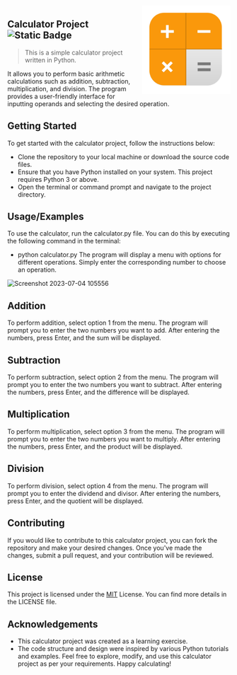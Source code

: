 <img src="calc.png" align="right" width="200px" height="200px"/>

## Calculator Project   &nbsp; ![Static Badge](https://img.shields.io/badge/%20CALCULATOR%20-%20blue)
> This is a simple calculator project written in Python.

It allows you to perform basic arithmetic calculations such as addition, subtraction, multiplication, and division. The program provides a user-friendly interface for inputting operands and selecting the desired operation.


## Getting Started
To get started with the calculator project, follow the instructions below:
- Clone the repository to your local machine or download the source code files.
- Ensure that you have Python installed on your system. This project requires Python 3 or above.
- Open the terminal or command prompt and navigate to the project directory.
  
## Usage/Examples

To use the calculator, run the calculator.py file. You can do this by executing the following command in the terminal:
- python calculator.py
The program will display a menu with options for different operations. Simply enter the corresponding number to choose an operation.

![Screenshot 2023-07-04 105556](https://github.com/Sachin001s/Calculator.Project/assets/128379424/70c4961e-1ad7-4447-818b-17e55e9d0767)


## Addition
To perform addition, select option 1 from the menu. The program will prompt you to enter the two numbers you want to add. After entering the numbers, press Enter, and the sum will be displayed.
## Subtraction
To perform subtraction, select option 2 from the menu. The program will prompt you to enter the two numbers you want to subtract. After entering the numbers, press Enter, and the difference will be displayed.
## Multiplication
To perform multiplication, select option 3 from the menu. The program will prompt you to enter the two numbers you want to multiply. After entering the numbers, press Enter, and the product will be displayed.
## Division
To perform division, select option 4 from the menu. The program will prompt you to enter the dividend and divisor. After entering the numbers, press Enter, and the quotient will be displayed.
## Contributing

If you would like to contribute to this calculator project, you can fork the repository and make your desired changes. Once you've made the changes, submit a pull request, and your contribution will be reviewed.


## License

This project is licensed under the [MIT](https://choosealicense.com/licenses/mit/) License. You can find more details in the LICENSE file.

## Acknowledgements

- This calculator project was created as a learning exercise.
- The code structure and design were inspired by various Python tutorials and examples.
Feel free to explore, modify, and use this calculator project as per your requirements. Happy calculating!
